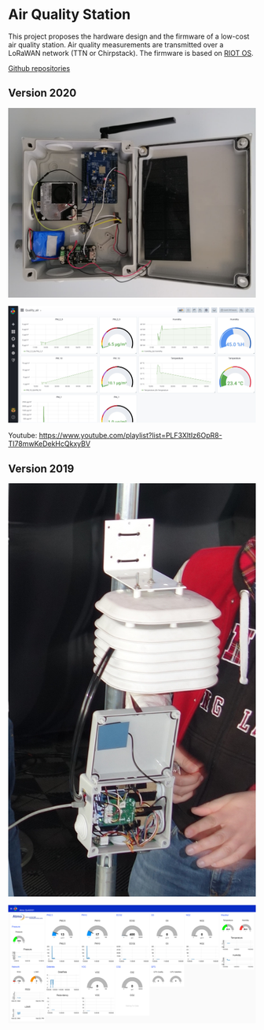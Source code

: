 # Air Quality Station

This project proposes the hardware design and the firmware of a low-cost air quality station. Air quality measurements are transmitted over a LoRaWAN network (TTN or Chirpstack). The firmware is based on [RIOT OS](https://riot-os.org/).

[Github repositories](https://github.com/airqualitystation)

## Version 2020

![Air Quality Polytech Project Station](images/Station_meteo)

![Air Quality Polytech Project Grafana](images/Projet_Qualite_Air_Grafana_Dashboard.JPG)

Youtube: https://www.youtube.com/playlist?list=PLF3XltIz6OpR8-TI78mwKeDekHcQkxyBV

## Version 2019
![Air Quality Station v1](images/atmo-station-d.jpg)

![Air Quality Dashboard](images/atmo-nodered-3.png)
